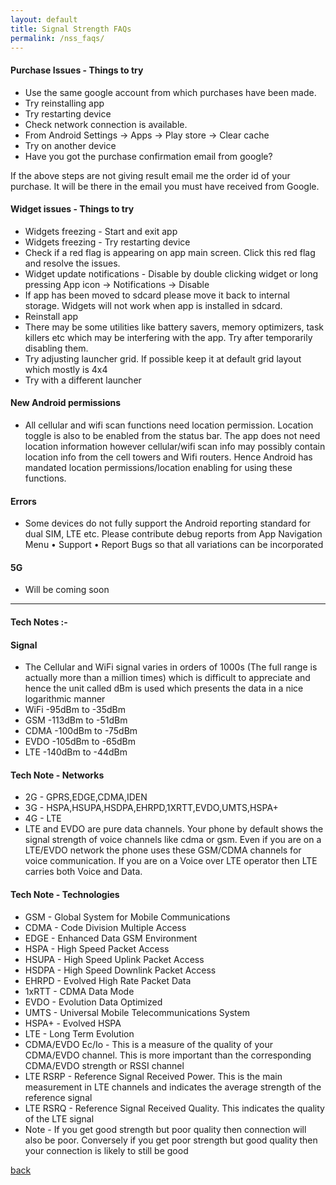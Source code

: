 ```yaml
---
layout: default
title: Signal Strength FAQs
permalink: /nss_faqs/
---
```


#### Purchase Issues - Things to try
* Use the same google account from which purchases have been made.
* Try reinstalling app
* Try restarting device
* Check network connection is available.
* From Android Settings -> Apps -> Play store -> Clear cache
* Try on another device
* Have you got the purchase confirmation email from google? 

If the above steps are not giving result email me the order id of your purchase. It will be there in the email you must have received from Google.

#### Widget issues - Things to try
* Widgets freezing - Start and exit app
* Widgets freezing - Try restarting device
* Check if a red flag is appearing on app main screen. Click this red flag and resolve the issues.
* Widget update notifications - Disable by double clicking widget or long pressing App icon -> Notifications -> Disable
* If app has been moved to sdcard please move it back to internal storage. Widgets will not work when app is installed in sdcard.
* Reinstall app
* There may be some utilities like battery savers, memory optimizers, task killers etc which may be interfering with the app. Try after temporarily disabling them.
* Try adjusting launcher grid. If possible keep it at default grid layout which mostly is 4x4
* Try with a different launcher

#### New Android permissions
* All cellular and wifi scan functions need location permission. Location toggle is also to be enabled from the status bar. 
The app does not need location information however cellular/wifi scan info may possibly contain location info from the cell towers and Wifi routers. 
Hence Android has mandated location permissions/location enabling for using these functions.

#### Errors
* Some devices do not fully support the Android reporting standard for dual SIM, LTE etc. Please contribute debug reports from App Navigation Menu • Support • Report Bugs so that all variations can be incorporated

#### 5G
* Will be coming soon

<hr/>

#### Tech Notes :-

#### Signal
* The Cellular and WiFi signal varies in orders of 1000s (The full range is actually more than a million times) which is difficult to appreciate and hence the unit called dBm is used which presents the data in a nice logarithmic manner
* WiFi -95dBm to -35dBm
* GSM -113dBm to -51dBm
* CDMA -100dBm to -75dBm
* EVDO -105dBm to -65dBm
* LTE -140dBm to -44dBm

#### Tech Note - Networks
* 2G - GPRS,EDGE,CDMA,IDEN
* 3G - HSPA,HSUPA,HSDPA,EHRPD,1XRTT,EVDO,UMTS,HSPA+
* 4G - LTE
* LTE and EVDO are pure data channels. Your phone by default shows the signal strength of voice channels like cdma or gsm. Even if you are on a LTE/EVDO network the phone uses these GSM/CDMA channels for voice communication. If you are on a Voice over LTE operator then LTE carries both Voice and Data.

#### Tech Note - Technologies
* GSM - Global System for Mobile Communications
* CDMA - Code Division Multiple Access
* EDGE - Enhanced Data GSM Environment
* HSPA - High Speed Packet Access
* HSUPA - High Speed Uplink Packet Access
* HSDPA - High Speed Downlink Packet Access
* EHRPD - Evolved High Rate Packet Data
* 1xRTT - CDMA Data Mode
* EVDO - Evolution Data Optimized
* UMTS - Universal Mobile Telecommunications System
* HSPA+ - Evolved HSPA
* LTE - Long Term Evolution
* CDMA/EVDO Ec/Io - This is a measure of the quality of your CDMA/EVDO channel. This is more important than the corresponding CDMA/EVDO strength or RSSI channel
* LTE RSRP - Reference Signal Received Power. This is the main measurement in LTE channels and indicates the average strength of the reference signal
* LTE RSRQ - Reference Signal Received Quality. This indicates the quality of the LTE signal
* Note - If you get good strength but poor quality then connection will also be poor. Conversely if you get poor strength but good quality then your connection is likely to still be good

[back](/)
